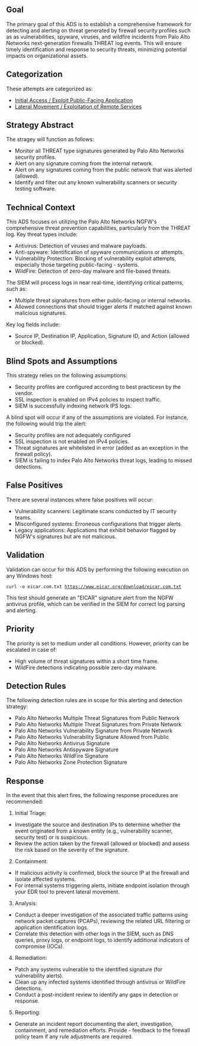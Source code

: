 ## Goal

The primary goal of this ADS is to establish a comprehensive framework for detecting and alerting on threat generated by firewall security profiles such as as vulnerabilities, spyware, viruses, and wildfire incidents from Palo Alto Networks next-generation firewalls THREAT log events. This will ensure timely identification and response to security threats, minimizing potential impacts on organizational assets.

## Categorization

These attempts are categorized as:
- [Initial Access / Exploit Public-Facing Application](https://attack.mitre.org/techniques/T1190/)
- [Lateral Movement / Exploitation of Remote Services](https://attack.mitre.org/techniques/T1428/)

## Strategy Abstract

The stragey will function as follows:
- Monitor all THREAT type signatures generated by Palo Alto Networks security profiles.
- Alert on any signature coming from the internal network.
- Alert on any signatures coming from the public network that was alerted (allowed).
- Identify and filter out any known vulnerability scanners or security testing software. 

## Technical Context

This ADS focuses on utilizing the Palo Alto Networks NGFW's comprehensive threat prevention capabilities, particularly from the THREAT log. Key threat types include:

- Antivirus: Detection of viruses and malware payloads.
- Anti-spyware: Identification of spyware communications or attempts.
- Vulnerability Protection: Blocking of vulnerability exploit attempts, especially those targeting public-facing - systems.
- WildFire: Detection of zero-day malware and file-based threats.

The SIEM will process logs in near real-time, identifying critical patterns, such as:

- Multiple threat signatures from either public-facing or internal networks.
- Allowed connections that should trigger alerts if matched against known malicious signatures.

Key log fields include:

- Source IP, Destination IP, Application, Signature ID, and Action (allowed or blocked).

## Blind Spots and Assumptions

This strategy relies on the following assumptions:

- Security profiles are configured according to best practicesn by the vendor.
- SSL inspection is enabled on IPv4 policies to inspect traffic.
- SIEM is successfully indexing network IPS logs.

A blind spot will occur if any of the assumptions are violated. For instance, the following would trip the alert:

- Security profiles are not adequately configured
- SSL inspection is not enabled on IPv4 policies.
- Threat signatures are whitelisted in error (added as an exception in the firewall policy).
- SIEM is failing to index Palo Alto Networks threat logs, leading to missed detections.

## False Positives
There are several instances where false positives will occur:
- Vulnerability scanners: Legitimate scans conducted by IT security teams.
- Misconfigured systems: Erroneous configurations that trigger alerts.
- Legacy applications: Applications that exhibit behavior flagged by NGFW's signatures but are not malicious.

## Validation

Validation can occur for this ADS by performing the following execution on any Windows host:

<code>curl -o eicar.com.txt https://www.eicar.org/download/eicar.com.txt </code>

This test should generate an "EICAR" signature alert from the NGFW antivirus profile, which can be verified in the SIEM for correct log parsing and alerting.

## Priority

The priority is set to medium under all conditions. However, priority can be escalated in case of:

- High volume of threat signatures within a short time frame.
- WildFire detections indicating possible zero-day malware.

## Detection Rules

The following detection rules are in scope for this alerting and detection strategy:
- Palo Alto Networks Multiple Threat Signatures from Public Network
- Palo Alto Networks Multiple Threat Signatures from Private Network
- Palo Alto Networks Vulnerability Signature from Private Network
- Palo Alto Networks Vulnerability Signature Allowed from Public
- Palo Alto Networks Antivirus Signature
- Palo Alto Networks Antispyware Signature
- Palo Alto Networks WildFire Signature
- Palo Alto Networks Zone Protection Signature

## Response

In the event that this alert fires, the following response procedures are recommended:

1. Initial Triage:

- Investigate the source and destination IPs to determine whether the event originated from a known entity (e.g., vulnerability scanner, security test) or is suspicious.
- Review the action taken by the firewall (allowed or blocked) and assess the risk based on the severity of the signature.

2. Containment:

- If malicious activity is confirmed, block the source IP at the firewall and isolate affected systems.
- For internal systems triggering alerts, initiate endpoint isolation through your EDR tool to prevent lateral movement.

3. Analysis:

- Conduct a deeper investigation of the associated traffic patterns using network packet captures (PCAPs), reviewing the related URL filtering or application identification logs.
- Correlate this detection with other logs in the SIEM, such as DNS queries, proxy logs, or endpoint logs, to identify additional indicators of compromise (IOCs).

4. Remediation:

- Patch any systems vulnerable to the identified signature (for vulnerability alerts).
- Clean up any infected systems identified through antivirus or WildFire detections.
- Conduct a post-incident review to identify any gaps in detection or response.

5. Reporting:

- Generate an incident report documenting the alert, investigation, containment, and remediation efforts. Provide - feedback to the firewall policy team if any rule adjustments are required.